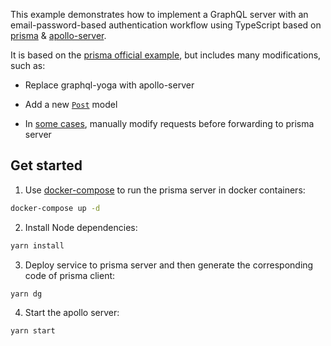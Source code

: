 This example demonstrates how to implement a GraphQL server with an email-password-based authentication workflow using TypeScript based on [prisma](https://github.com/prisma/prisma) & [apollo-server](https://github.com/apollographql/apollo-server).

It is based on the [prisma official example](https://github.com/prisma/prisma-examples/tree/master/typescript-graphql-auth), but includes many modifications, such as:

* Replace graphql-yoga with apollo-server

* Add a new [`Post`](prisma/datamodel.prisma#L11-L19) model

* In [some cases](src/resolvers/Mutation.ts#L14-L23), manually modify requests before forwarding to prisma server 

## Get started

1. Use [docker-compose](https://docs.docker.com/compose/) to run the prisma server in docker containers:

```sh
docker-compose up -d
```

2. Install Node dependencies:

```sh
yarn install
```

3. Deploy service to prisma server and then generate the corresponding code of prisma client:

```sh
yarn dg
```

4. Start the apollo server:

```sh
yarn start
```

